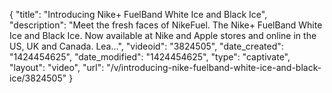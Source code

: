 {
    "title": "Introducing Nike+ FuelBand White Ice and Black Ice",
    "description": "Meet the fresh faces of NikeFuel. The Nike+ FuelBand White Ice and Black Ice. Now available at Nike and Apple stores and online in the US, UK and Canada. Lea...",
    "videoid": "3824505",
    "date_created": "1424454625",
    "date_modified": "1424454625",
    "type": "captivate",
    "layout": "video",
    "url": "\/v\/introducing-nike-fuelband-white-ice-and-black-ice\/3824505"
}